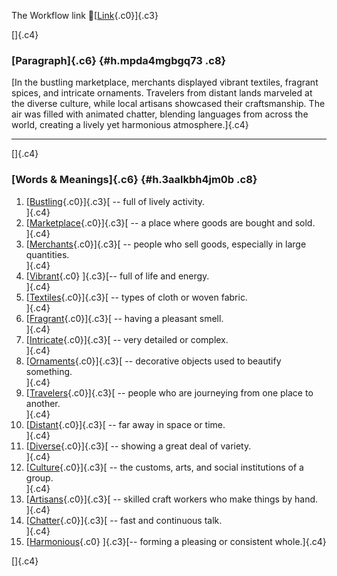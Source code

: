 The Workflow link
👏[[Link](https://www.google.com/url?q=http://www.google.com&sa=D&source=editors&ust=1757803177675312&usg=AOvVaw1kW41DGreAoXcghFzVujc6){.c0}]{.c3}

[]{.c4}

### [Paragraph]{.c6} {#h.mpda4mgbgq73 .c8}

[In the bustling marketplace, merchants displayed vibrant textiles,
fragrant spices, and intricate ornaments. Travelers from distant lands
marveled at the diverse culture, while local artisans showcased their
craftsmanship. The air was filled with animated chatter, blending
languages from across the world, creating a lively yet harmonious
atmosphere.]{.c4}

------------------------------------------------------------------------

[]{.c4}

### [Words & Meanings]{.c6} {#h.3aalkbh4jm0b .c8}

1.  [[Bustling](https://www.google.com/url?q=http://www.google.com&sa=D&source=editors&ust=1757803177676089&usg=AOvVaw1IZQAKoEIuZKpnGG0J0ZT1){.c0}]{.c3}[ --
    full of lively activity.\
    ]{.c4}
2.  [[Marketplace](https://www.google.com/url?q=http://www.google.com&sa=D&source=editors&ust=1757803177676243&usg=AOvVaw2SQsMylAT95aTizMQO_OP0){.c0}]{.c3}[ --
    a place where goods are bought and sold.\
    ]{.c4}
3.  [[Merchants](https://www.google.com/url?q=http://www.google.com&sa=D&source=editors&ust=1757803177676417&usg=AOvVaw0E17QeLez9SCGMNEIXMu0p){.c0}]{.c3}[ --
    people who sell goods, especially in large quantities.\
    ]{.c4}
4.  [[Vibrant](https://www.google.com/url?q=http://www.google.com&sa=D&source=editors&ust=1757803177676562&usg=AOvVaw0rMj4K6Td3ebr1Za7L5GHq){.c0}
    ]{.c3}[-- full of life and energy.\
    ]{.c4}
5.  [[Textiles](https://www.google.com/url?q=http://www.google.com&sa=D&source=editors&ust=1757803177676678&usg=AOvVaw0K1AzOUipaZWL1crt4BaRG){.c0}]{.c3}[ --
    types of cloth or woven fabric.\
    ]{.c4}
6.  [[Fragrant](https://www.google.com/url?q=http://www.google.com&sa=D&source=editors&ust=1757803177676819&usg=AOvVaw1xbA2QcpRNyHSJMv49yhwe){.c0}]{.c3}[ --
    having a pleasant smell.\
    ]{.c4}
7.  [[Intricate](https://www.google.com/url?q=http://www.google.com&sa=D&source=editors&ust=1757803177676940&usg=AOvVaw2HkfsbrUB_JqQjEuinrZb_){.c0}]{.c3}[ --
    very detailed or complex.\
    ]{.c4}
8.  [[Ornaments](https://www.google.com/url?q=http://www.google.com&sa=D&source=editors&ust=1757803177677045&usg=AOvVaw3-Asqkcx7WA3o_S8wxF5h-){.c0}]{.c3}[ --
    decorative objects used to beautify something.\
    ]{.c4}
9.  [[Travelers](https://www.google.com/url?q=http://www.google.com&sa=D&source=editors&ust=1757803177677169&usg=AOvVaw1VzxWwuVvYGBkxZLiwvCZq){.c0}]{.c3}[ --
    people who are journeying from one place to another.\
    ]{.c4}
10. [[Distant](https://www.google.com/url?q=http://www.google.com&sa=D&source=editors&ust=1757803177677322&usg=AOvVaw3oymLVOtUXGxm1J_1WUWlR){.c0}]{.c3}[ --
    far away in space or time.\
    ]{.c4}
11. [[Diverse](https://www.google.com/url?q=http://www.google.com&sa=D&source=editors&ust=1757803177677433&usg=AOvVaw3QsRNghcBx6VgxPIHT7cWG){.c0}]{.c3}[ --
    showing a great deal of variety.\
    ]{.c4}
12. [[Culture](https://www.google.com/url?q=http://www.google.com&sa=D&source=editors&ust=1757803177677545&usg=AOvVaw0MxdcAjd3TktweOZZbGgwb){.c0}]{.c3}[ --
    the customs, arts, and social institutions of a group.\
    ]{.c4}
13. [[Artisans](https://www.google.com/url?q=http://www.google.com&sa=D&source=editors&ust=1757803177677684&usg=AOvVaw0bI-fLrCC4t7xnPdFttVil){.c0}]{.c3}[ --
    skilled craft workers who make things by hand.\
    ]{.c4}
14. [[Chatter](https://www.google.com/url?q=http://www.google.com&sa=D&source=editors&ust=1757803177677843&usg=AOvVaw2D71FwD_hWgryDqGOQaCzB){.c0}]{.c3}[ --
    fast and continuous talk.\
    ]{.c4}
15. [[Harmonious](https://www.google.com/url?q=http://www.google.com&sa=D&source=editors&ust=1757803177677973&usg=AOvVaw0H3cYUc9tM70o_7H4QQ0bJ){.c0}
    ]{.c3}[-- forming a pleasing or consistent whole.]{.c4}

[]{.c4}
